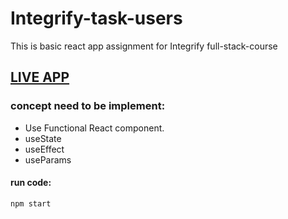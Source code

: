 # Integrify-task-users
This is basic react app assignment for Integrify full-stack-course
## [LIVE APP](https://tender-hugle-e51e8b.netlify.app/)

### concept need to be implement:
- Use Functional React component.
- useState 
- useEffect
- useParams
#### run code: 

```
npm start

```
